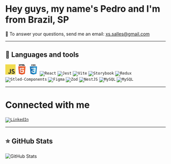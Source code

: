 # Hey guys, my name's Pedro and I'm from Brazil, SP

💬 To answer your questions, send me an email: xs.salles@gmail.com

--- 

## 🚀 Languages and tools

<code><img height="32" src="https://raw.githubusercontent.com/github/explore/80688e429a7d4ef2fca1e82350fe8e3517d3494d/topics/javascript/javascript.png" alt="Javascript"/></code>
<code><img height="32" src="https://raw.githubusercontent.com/github/explore/80688e429a7d4ef2fca1e82350fe8e3517d3494d/topics/html/html.png" alt="HTML5"/></code>
<code><img height="32" src="https://raw.githubusercontent.com/github/explore/80688e429a7d4ef2fca1e82350fe8e3517d3494d/topics/css/css.png" alt="CSS"/></code>
<code><img height="32" src="https://brandslogos.com/wp-content/uploads/thumbs/react-logo-vector-1.svg" alt="React"/></code>
<code><img height="32" src="https://encrypted-tbn0.gstatic.com/images?q=tbn:ANd9GcSEZWil3CMPi_oxEgTaf16tBnG9ZobYXWk06w&s" alt="Jest"/></code>
<code><img height="32" src="https://www.svgrepo.com/show/374167/vite.svg" alt="Vite"/></code>
<code><img height="32" src="https://zeroheight-wordpress-uploads.s3.amazonaws.com/wp-content/uploads/2023/01/small-icon_storybook.png" alt="Storybook"/></code>
<code><img height="32" src="https://raw.githubusercontent.com/reduxjs/redux/master/logo/logo.png" alt="Redux"/></code>
<code><img height="32" src="https://raw.githubusercontent.com/styled-components/brand/master/styled-components.png" alt="Stled-Components"/></code>
<code><img height="32" src="https://upload.wikimedia.org/wikipedia/commons/3/33/Figma-logo.svg" alt="Figma"/></code>
<code><img height="32" src="https://miro.medium.com/v2/resize:fit:1400/1*I2lgr0_K6d9DwQYi2MtjcQ.png" alt="Zod"/></code>
<code><img height="32" src="https://nestjs.com/img/logo-small.svg" alt="NestJS"/></code>
<code><img height="32" src="https://phoenixweb.com.au/wp-content/uploads/2016/11/MySQL-logo.png.webp" alt="MySQL"/></code>
<code><img height="32" src="https://vetores.org/wp-content/uploads/typescript.png" alt="MySQL"/></code>



---

# Connected with me

<code><a href="https://www.linkedin.com/in/me/"><img height="32" src="https://freelogopng.com/images/all_img/1656958733linkedin-logo-png.png" alt="LinkedIn"/></a></code>

---

## ⭐ GitHub Stats

![GitHub Stats](https://github-readme-stats.vercel.app/api?username=xsalles)
